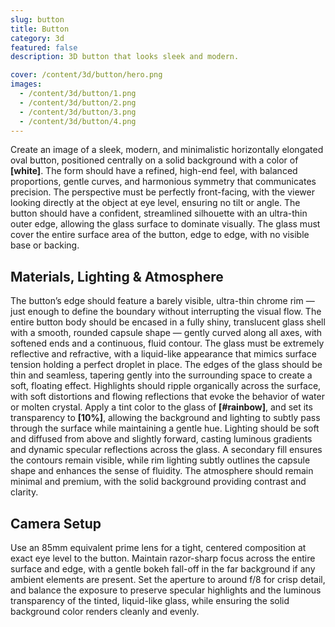 ```yaml
---
slug: button
title: Button
category: 3d
featured: false
description: 3D button that looks sleek and modern.

cover: /content/3d/button/hero.png
images:
  - /content/3d/button/1.png
  - /content/3d/button/2.png
  - /content/3d/button/3.png
  - /content/3d/button/4.png
---
```


Create an image of a sleek, modern, and minimalistic horizontally elongated oval button, positioned centrally on a solid background with a color of **[white]**. The form should have a refined, high-end feel, with balanced proportions, gentle curves, and harmonious symmetry that communicates precision. The perspective must be perfectly front-facing, with the viewer looking directly at the object at eye level, ensuring no tilt or angle. The button should have a confident, streamlined silhouette with an ultra-thin outer edge, allowing the glass surface to dominate visually. The glass must cover the entire surface area of the button, edge to edge, with no visible base or backing.

## Materials, Lighting & Atmosphere

The button’s edge should feature a barely visible, ultra-thin chrome rim — just enough to define the boundary without interrupting the visual flow. The entire button body should be encased in a fully shiny, translucent glass shell with a smooth, rounded capsule shape — gently curved along all axes, with softened ends and a continuous, fluid contour. The glass must be extremely reflective and refractive, with a liquid-like appearance that mimics surface tension holding a perfect droplet in place. The edges of the glass should be thin and seamless, tapering gently into the surrounding space to create a soft, floating effect. Highlights should ripple organically across the surface, with soft distortions and flowing reflections that evoke the behavior of water or molten crystal. Apply a tint color to the glass of **[#rainbow]**, and set its transparency to **[10%]**, allowing the background and lighting to subtly pass through the surface while maintaining a gentle hue. Lighting should be soft and diffused from above and slightly forward, casting luminous gradients and dynamic specular reflections across the glass. A secondary fill ensures the contours remain visible, while rim lighting subtly outlines the capsule shape and enhances the sense of fluidity. The atmosphere should remain minimal and premium, with the solid background providing contrast and clarity.

## Camera Setup

Use an 85mm equivalent prime lens for a tight, centered composition at exact eye level to the button. Maintain razor-sharp focus across the entire surface and edge, with a gentle bokeh fall-off in the far background if any ambient elements are present. Set the aperture to around f/8 for crisp detail, and balance the exposure to preserve specular highlights and the luminous transparency of the tinted, liquid-like glass, while ensuring the solid background color renders cleanly and evenly.

